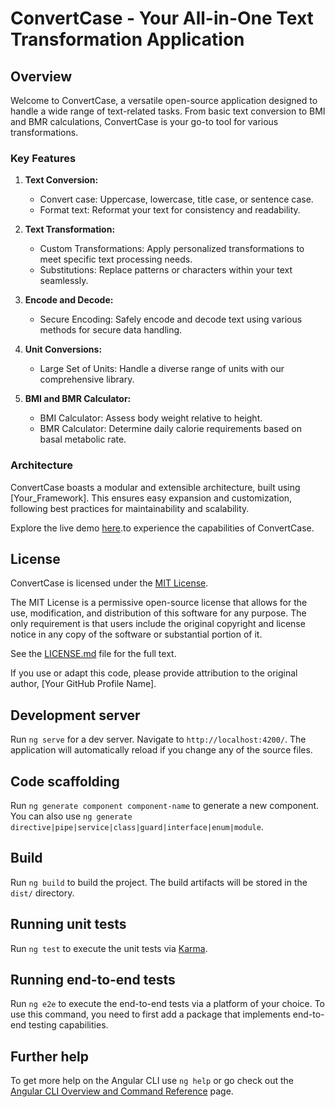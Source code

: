 # ConvertCase - Your All-in-One Text Transformation Application

## Overview

Welcome to ConvertCase, a versatile open-source application designed to handle a wide range of text-related tasks. From basic text conversion to BMI and BMR calculations, ConvertCase is your go-to tool for various transformations.

### Key Features

1. **Text Conversion:**
   - Convert case: Uppercase, lowercase, title case, or sentence case.
   - Format text: Reformat your text for consistency and readability.
2. **Text Transformation:**
   - Custom Transformations: Apply personalized transformations to meet specific text processing needs.
   - Substitutions: Replace patterns or characters within your text seamlessly.

3. **Encode and Decode:**
   - Secure Encoding: Safely encode and decode text using various methods for secure data handling.

4. **Unit Conversions:**
   - Large Set of Units: Handle a diverse range of units with our comprehensive library.

5. **BMI and BMR Calculator:**
   - BMI Calculator: Assess body weight relative to height.
   - BMR Calculator: Determine daily calorie requirements based on basal metabolic rate.

### Architecture

ConvertCase boasts a modular and extensible architecture, built using [Your_Framework]. This ensures easy expansion and customization, following best practices for maintainability and scalability.

Explore the live demo [here](https://convertcase.me).to experience the capabilities of ConvertCase.

## License

ConvertCase is licensed under the [MIT License](LICENSE.md). 

The MIT License is a permissive open-source license that allows for the use, modification, and distribution of this software for any purpose. The only requirement is that users include the original copyright and license notice in any copy of the software or substantial portion of it.

See the [LICENSE.md](LICENSE.md) file for the full text.

If you use or adapt this code, please provide attribution to the original author, [Your GitHub Profile Name].


## Development server

Run `ng serve` for a dev server. Navigate to `http://localhost:4200/`. The application will automatically reload if you change any of the source files.

## Code scaffolding

Run `ng generate component component-name` to generate a new component. You can also use `ng generate directive|pipe|service|class|guard|interface|enum|module`.

## Build

Run `ng build` to build the project. The build artifacts will be stored in the `dist/` directory.

## Running unit tests

Run `ng test` to execute the unit tests via [Karma](https://karma-runner.github.io).

## Running end-to-end tests

Run `ng e2e` to execute the end-to-end tests via a platform of your choice. To use this command, you need to first add a package that implements end-to-end testing capabilities.

## Further help

To get more help on the Angular CLI use `ng help` or go check out the [Angular CLI Overview and Command Reference](https://angular.io/cli) page.
